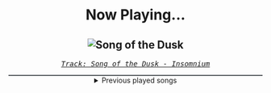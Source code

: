 <div align="center"> 
<h1>Now Playing...</h1>

![Song of the Dusk](https://i.scdn.co/image/ab67616d00001e02110c2516f53bb60a1d8a80b9)
--
_<samp><a href="https://open.spotify.com/track/59KysmBtOw5YYLV2UzbXeO">Track: Song of the Dusk - Insomnium</a></samp>_

<div style="border: 1px #4B5054 solid"></div>
<details>
  <summary>
    Previous played songs
  </summary>
  <table>
    <thead>
      <tr>
        <th>
          Artist
        </th>
        <th>
          Song
        </th>
        <th>
          Link
        </th>
      </tr>
    </thead>
    <tbody>
      <tr><td>Insomnium</td><td>Song of the Dusk</td><td><a href="https://open.spotify.com/track/59KysmBtOw5YYLV2UzbXeO">https://open.spotify.com/track/59KysmBtOw5YYLV2UzbXeO</a></td></tr><tr><td>Onlap</td><td>Fever</td><td><a href="https://open.spotify.com/track/6slq7sJEC6KwJYjRBdS1KE">https://open.spotify.com/track/6slq7sJEC6KwJYjRBdS1KE</a></td></tr><tr><td>Red</td><td>Cold World</td><td><a href="https://open.spotify.com/track/1afLwyqQ2YOWCIycijrBOu">https://open.spotify.com/track/1afLwyqQ2YOWCIycijrBOu</a></td></tr><tr><td>Eclipse</td><td>Anthem</td><td><a href="https://open.spotify.com/track/3LTQnQaQMOpyWGQFQhGHtc">https://open.spotify.com/track/3LTQnQaQMOpyWGQFQhGHtc</a></td></tr><tr><td>Resolve</td><td>Older Days</td><td><a href="https://open.spotify.com/track/3DjsiMycLUIbFsSz7hKndD">https://open.spotify.com/track/3DjsiMycLUIbFsSz7hKndD</a></td></tr><tr><td>Dragged Under</td><td>Mad Punks</td><td><a href="https://open.spotify.com/track/61oZ1PntdHLFj2LfJE1ojv">https://open.spotify.com/track/61oZ1PntdHLFj2LfJE1ojv</a></td></tr><tr><td>Escape the Fate</td><td>Irreversible</td><td><a href="https://open.spotify.com/track/2sC3I1IHuoBsxop2wMUFfq">https://open.spotify.com/track/2sC3I1IHuoBsxop2wMUFfq</a></td></tr><tr><td>Empire State Bastard</td><td>Sold!</td><td><a href="https://open.spotify.com/track/1YFr8vK0dEfSl1DmTxcncY">https://open.spotify.com/track/1YFr8vK0dEfSl1DmTxcncY</a></td></tr><tr><td>Polaris</td><td>With Regards</td><td><a href="https://open.spotify.com/track/0rWFAPbnfmD0TX9Ahz4WAw">https://open.spotify.com/track/0rWFAPbnfmD0TX9Ahz4WAw</a></td></tr><tr><td>Born Of Osiris</td><td>Torchbearer</td><td><a href="https://open.spotify.com/track/23W4G1vOcaNEMvOzXZIepC">https://open.spotify.com/track/23W4G1vOcaNEMvOzXZIepC</a></td></tr><tr><td>Beartooth</td><td>Might Love Myself</td><td><a href="https://open.spotify.com/track/16Wp9vdeUWQSESvgYFhksa">https://open.spotify.com/track/16Wp9vdeUWQSESvgYFhksa</a></td></tr><tr><td>Dark Divine</td><td>Terrifier</td><td><a href="https://open.spotify.com/track/39NTWF1hSXgDJb0ZeejsMw">https://open.spotify.com/track/39NTWF1hSXgDJb0ZeejsMw</a></td></tr><tr><td>Harper</td><td>Weight Of The World (feat. We Came As Romans & Brand Of Sacrifice)</td><td><a href="https://open.spotify.com/track/3q9ZMDGbCBKQ7rfChHolXO">https://open.spotify.com/track/3q9ZMDGbCBKQ7rfChHolXO</a></td></tr><tr><td>Seeing Things</td><td>Switchblade</td><td><a href="https://open.spotify.com/track/2XWitdTHchAFEK0pi7nZc3">https://open.spotify.com/track/2XWitdTHchAFEK0pi7nZc3</a></td></tr><tr><td>I See Stars</td><td>Anomaly</td><td><a href="https://open.spotify.com/track/1nLWr0rKTLTZNEcgU5WEdD">https://open.spotify.com/track/1nLWr0rKTLTZNEcgU5WEdD</a></td></tr><tr><td>Upon A Burning Body</td><td>An Insatiable Hunger</td><td><a href="https://open.spotify.com/track/00m4l50PbybHlkYpRSFvI8">https://open.spotify.com/track/00m4l50PbybHlkYpRSFvI8</a></td></tr><tr><td>Versus Me</td><td>Terrified</td><td><a href="https://open.spotify.com/track/0wCT2ivXYnHssIDf2n3LV6">https://open.spotify.com/track/0wCT2ivXYnHssIDf2n3LV6</a></td></tr><tr><td>Of Virtue</td><td>Cut Me Open</td><td><a href="https://open.spotify.com/track/0XrjH7Y2BBPCV58EnrcUPS">https://open.spotify.com/track/0XrjH7Y2BBPCV58EnrcUPS</a></td></tr><tr><td>Resolve</td><td>Older Days</td><td><a href="https://open.spotify.com/track/3DjsiMycLUIbFsSz7hKndD">https://open.spotify.com/track/3DjsiMycLUIbFsSz7hKndD</a></td></tr><tr><td>Atreyu</td><td>Good Enough</td><td><a href="https://open.spotify.com/track/38go2owZhNQgAJLzUxEZIn">https://open.spotify.com/track/38go2owZhNQgAJLzUxEZIn</a></td></tr>
    </tbody>
  </table>
</details>

</div>
